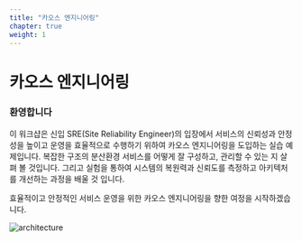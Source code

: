 ```yaml
---
title: "카오스 엔지니어링"
chapter: true
weight: 1
---
```


# 카오스 엔지니어링

### 환영합니다
이 워크샵은 신입 SRE(Site Reliability Engineer)의 입장에서 서비스의 신뢰성과 안정성을 높이고 운영을 효율적으로 수행하기 위하여 카오스 엔지니어링을 도입하는 실습 예제입니다. 복잡한 구조의 분산환경 서비스를 어떻게 잘 구성하고, 관리할 수 있는 지 살펴 볼 것입니다. 그리고 실험을 통하여 시스템의 복원력과 신뢰도를 측정하고 아키텍처를 개선하는 과정을 배울 것 입니다.

효율적이고 안정적인 서비스 운영을 위한 카오스 엔지니어링을 향한 여정을 시작하겠습니다.

![architecture](/images/aws-chaos-engineering-workshop-architecture.png)
